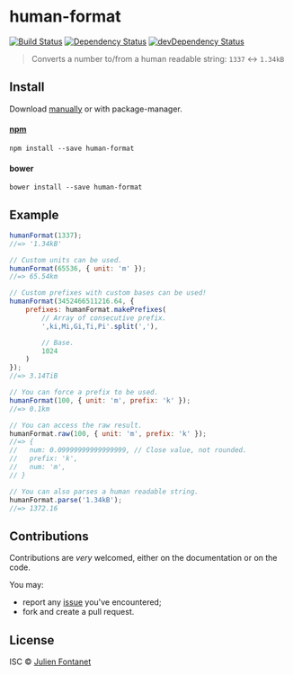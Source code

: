 # human-format

[![Build Status](https://img.shields.io/travis/julien-f/human-format/master.svg)](http://travis-ci.org/julien-f/human-format)
[![Dependency Status](https://david-dm.org/julien-f/human-format/status.svg?theme=shields.io)](https://david-dm.org/julien-f/human-format)
[![devDependency Status](https://david-dm.org/julien-f/human-format/dev-status.svg?theme=shields.io)](https://david-dm.org/julien-f/human-format#info=devDependencies)

> Converts a number to/from a human readable string: `1337` ↔ `1.34kB`


## Install

Download [manually](https://github.com/julien-f/human-format/releases) or with package-manager.

#### [npm](https://npmjs.org/package/human-format)

```
npm install --save human-format
```

#### bower

```
bower install --save human-format
```

## Example

```javascript
humanFormat(1337);
//=> '1.34kB'

// Custom units can be used.
humanFormat(65536, { unit: 'm' });
//=> 65.54km

// Custom prefixes with custom bases can be used!
humanFormat(3452466511216.64, {
	prefixes: humanFormat.makePrefixes(
		// Array of consecutive prefix.
		',ki,Mi,Gi,Ti,Pi'.split(','),

		// Base.
		1024
	)
});
//=> 3.14TiB

// You can force a prefix to be used.
humanFormat(100, { unit: 'm', prefix: 'k' });
//=> 0.1km

// You can access the raw result.
humanFormat.raw(100, { unit: 'm', prefix: 'k' });
//=> {
//   num: 0.09999999999999999, // Close value, not rounded.
//   prefix: 'k',
//   num: 'm',
// }

// You can also parses a human readable string.
humanFormat.parse('1.34kB');
//=> 1372.16
```

## Contributions

Contributions are *very* welcomed, either on the documentation or on
the code.

You may:

- report any [issue](https://github.com/julien-f/human-format/issues)
  you've encountered;
- fork and create a pull request.

## License

ISC © [Julien Fontanet](http://julien.isonoe.net)
